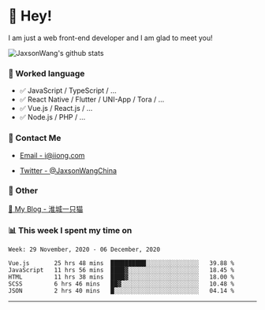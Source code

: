 # 👋 Hey!

I am just a web front-end developer and I am glad to meet you!

![JaxsonWang's github stats](https://github-readme-stats.vercel.app/api?username=JaxsonWang&&show_icons=true&&title_color=1abc9c&&icon_color=1abc9c)


### 📝 Worked language

- ✅ JavaScript / TypeScript / ...
- ✅ React Native / Flutter / UNI-App / Tora / ...
- ✅ Vue.js / React.js / ...
- ✅ Node.js / PHP / ...

### 📮 Contact Me

- [Email - i@iiong.com](mailto:i@iiong.com)

- [Twitter - @JaxsonWangChina](https://twitter.com/JaxsonWangChina)

### 🤪 Other

[📌 My Blog - 淮城一只猫](https://iiong.com)

### 📊 This week I spent my time on

<!--START_SECTION:waka-->
```text
Week: 29 November, 2020 - 06 December, 2020

Vue.js       25 hrs 48 mins  ██████████░░░░░░░░░░░░░░░   39.88 % 
JavaScript   11 hrs 56 mins  ████▓░░░░░░░░░░░░░░░░░░░░   18.45 % 
HTML         11 hrs 38 mins  ████▓░░░░░░░░░░░░░░░░░░░░   18.00 % 
SCSS         6 hrs 46 mins   ██▓░░░░░░░░░░░░░░░░░░░░░░   10.48 % 
JSON         2 hrs 40 mins   █░░░░░░░░░░░░░░░░░░░░░░░░   04.14 % 
```
<!--END_SECTION:waka-->

---
